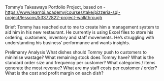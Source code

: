 Tommy’s Takeaways Portfolio Project, based on - https://www.learnbi.academy/courses/take/pizzeria-sql-project/lessons/53372822-project-walkthrough

Brief: Tommy has reached out to me to create him a management system to aid him in his new restaurant. He currently is using Excel files to store his ordering, customers, inventory and staff movements. He’s struggling with understanding his business’ performance and wants insights.

Prelimanry Analysis
What dishes should Tommy push to customers to minimise wastage?
What remaining stock does Tommy have?
What is the standard order size and frequency per customer?
What categories / items generate the most revenue?
What are my staff costs per customer / order?
What is the cost and profit margin on each dish?


